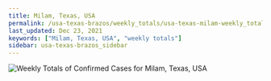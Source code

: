 ```yaml
---
title: Milam, Texas, USA
permalink: /usa-texas-brazos/weekly_totals/usa-texas-milam-weekly_totals.html
last_updated: Dec 23, 2021
keywords: ["Milam, Texas, USA", "weekly totals"]
sidebar: usa-texas-brazos_sidebar
---
```


![Weekly Totals of Confirmed Cases for Milam, Texas, USA](/covid_tracker/images/graphs/usa-texas-milam-weekly_totals_graph.png)
